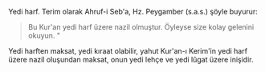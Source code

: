 Yedi harf. Terim olarak Ahruf-i Seb'a, 
Hz. Peygamber (s.a.s.) şöyle buyurur: 
> Bu Kur'an yedi harf üzere nazil olmuştur. Öyleyse size kolay gelenini okuyun. "

Yedi harften maksat, yedi kıraat olabilir, yahut Kur'an-ı Kerim'in yedi harf üzere nazil oluşundan maksat, onun yedi lehçe ve yedi lûgat üzere inişidir. 